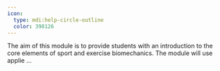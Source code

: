 ```yaml
---
icon:
  type: mdi:help-circle-outline
  color: 398126
---
```


The aim of this module is to provide students with an introduction to the core elements of sport and exercise biomechanics. The module will use applie ... 
